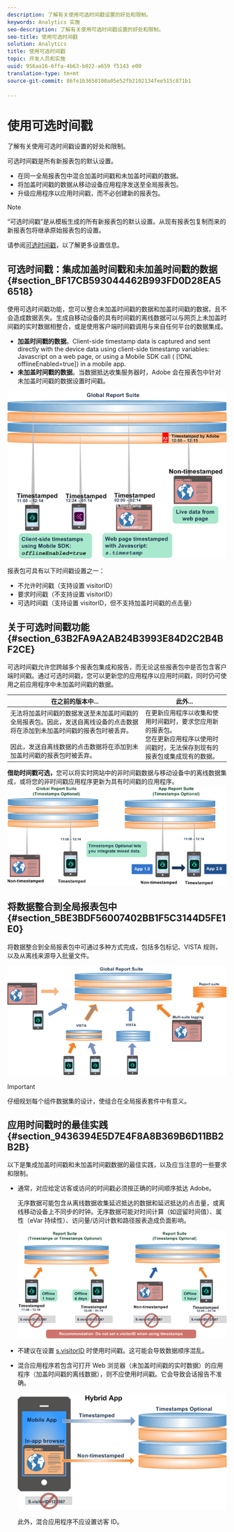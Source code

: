```yaml
---
description: 了解有关使用可选时间戳设置的好处和限制。
keywords: Analytics 实施
seo-description: 了解有关使用可选时间戳设置的好处和限制。
seo-title: 使用可选时间戳
solution: Analytics
title: 使用可选时间戳
topic: 开发人员和实施
uuid: 956aa16-6ffa-4b63-b022-a659 f5143 e00
translation-type: tm+mt
source-git-commit: 86fe1b3650100a05e52fb2102134fee515c871b1

---
```



# 使用可选时间戳

了解有关使用可选时间戳设置的好处和限制。

可选时间戳是所有新报表包的默认设置。

* 在同一全局报表包中混合加盖时间戳和未加盖时间戳的数据。
* 将加盖时间戳的数据从移动设备应用程序发送至全局报表包。
* 升级应用程序以应用时间戳，而不必创建新的报表包。

>[!NOTE]
>
>“可选时间戳”是从模板生成的所有新报表包的默认设置。从现有报表包复制而来的新报表包将继承原始报表包的设置。

请参阅[可选时间戳](https://marketing.adobe.com/resources/help/en_US/reference/timestamp-optional.html)，以了解更多设置信息。

## 可选时间戳：集成加盖时间戳和未加盖时间戳的数据 {#section_BF17CB593044462B993FD0D28EA56518}

使用可选时间戳功能，您可以整合未加盖时间戳的数据和加盖时间戳的数据，且不会造成数据丢失。生成自移动设备的具有时间戳的离线数据可以与网页上未加盖时间戳的实时数据相整合，或是使用客户端时间戳调用与来自任何平台的数据集成。

* **加盖时间戳的数据**。Client-side timestamp data is captured and sent directly with the device data using client-side timestamp variables: Javascript on a web page, or using a Mobile SDK call ( [!DNL offlineEnabled=true]) in a mobile app.
* **未加盖时间戳的数据**。当数据抵达收集服务器时，Adobe 会在报表包中针对未加盖时间戳的数据设置时间戳。

![](assets/timestamp_v_non2.png)

报表包可具有以下时间戳设置之一：

* 不允许时间戳（支持设置 visitorID）
* 要求时间戳（不支持设置 visitorID）
* 可选时间戳（支持设置 visitorID，但不支持加盖时间戳的点击量）

## 关于可选时间戳功能 {#section_63B2FA9A2AB24B3993E84D2C2B4BF2CE}

可选时间戳允许您跨越多个报表包集成和报告，而无论这些报表包中是否包含客户端时间戳。通过可选时间戳，您可以更新您的应用程序以应用时间戳，同时仍可使用之前应用程序中未加盖时间戳的数据。

| 在之前的版本中... | 此外... |
|--- |--- |
| 无法将加盖时间戳的数据发送至未加盖时间戳的全局报表包。因此，发送自离线设备的点击数据将在添加到未加盖时间戳的报表包时被丢弃。<br/><br/>因此，发送自离线数据的点击数据将在添加到未加盖时间戳的报表包时被丢弃。 | 在更新应用程序以收集和使用时间戳时，要求您应用新的报表包。<br/>您在更新应用程序以使用时间戳时，无法保存到现有的报表包或集成现有的数据。 |

**借助时间戳可选，**&#x200B;您可以将实时网站中的非时间戳数据与移动设备中的离线数据集成，或将您的非时间戳应用程序更新为具有时间戳的应用程序。 ![](assets/timestamp_v_non6.png)

## 将数据整合到全局报表包中 {#section_5BE3BDF56007402BB1F5C3144D5FE1E0}

将数据整合到全局报表包中可通过多种方式完成，包括多包标记、VISTA 规则，以及从离线来源导入批量文件。

![](assets/timestamp_v_non9.png)

>[!IMPORTANT]
>
>仔细规划每个组件数据集的设计，使组合在全局报表套件中有意义。

## 应用时间戳时的最佳实践 {#section_9436394E5D7E4F8A8B369B6D11BB2B2B}

以下是集成加盖时间戳和未加盖时间戳数据的最佳实践，以及应当注意的一些要求和限制。

* 通常，对应给定访客或访问的时间戳必须按正确的时间顺序抵达 Adobe。

   无序数据可能包含从离线数据收集延迟抵达的数据和延迟抵达的点击量，或离线移动设备上不同步的时钟。无序数据可能对时间计算（如逗留时间值）、属性（eVar 持续性）、访问量/访问计数和路径报表造成负面影响。

   ![](assets/timestamp_v_non8.png)

* 不建议在设置 [s.visitorID](https://marketing.adobe.com/resources/help/en_US/sc/implement/?f=visid_custom) 时使用时间戳。这可能会导致数据顺序混乱。

* 混合应用程序若包含可打开 Web 浏览器（未加盖时间戳的实时数据）的应用程序（加盖时间戳的离线数据），则不应使用时间戳。它会导致会话报告不准确。

   ![](assets/timestamp_v_non.png)

   此外，混合应用程序不应设置访客 ID。
